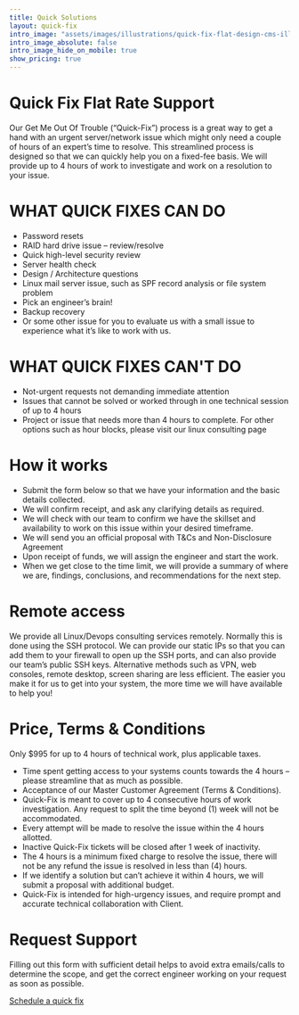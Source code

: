 ```yaml
---
title: Quick Solutions
layout: quick-fix
intro_image: "assets/images/illustrations/quick-fix-flat-design-cms-illustration.png"
intro_image_absolute: false
intro_image_hide_on_mobile: true
show_pricing: true 
---
```


# Quick Fix Flat Rate Support
Our Get Me Out Of Trouble (“Quick-Fix”) process is a great way to get a hand with an urgent server/network issue which might only need a couple of hours of an expert’s time to resolve. This streamlined process is designed so that we can quickly help you on a fixed-fee basis. We will provide up to 4 hours of work to investigate and work on a resolution to your issue.

# WHAT QUICK FIXES CAN DO
* Password resets
* RAID hard drive issue – review/resolve
* Quick high-level security review
* Server health check
* Design / Architecture questions
* Linux mail server issue, such as SPF record analysis or file system problem
* Pick an engineer’s brain!
* Backup recovery
* Or some other issue for you to evaluate us with a small issue to experience what it’s like to work with us.

# WHAT QUICK FIXES CAN'T DO
* Not-urgent requests not demanding immediate attention
* Issues that cannot be solved or worked through in one technical session of up to 4 hours
* Project or issue that needs more than 4 hours to complete.
For other options such as hour blocks, please visit our linux consulting page

# How it works
* Submit the form below so that we have your information and the basic details collected.
* We will confirm receipt, and ask any clarifying details as required.
* We will check with our team to confirm we have the skillset and availability to work on this issue within your desired timeframe.
* We will send you an official proposal with T&Cs and Non-Disclosure Agreement
* Upon receipt of funds, we will assign the engineer and start the work.
* When we get close to the time limit, we will provide a summary of where we are, findings, conclusions, and recommendations for the next step.

# Remote access
We provide all Linux/Devops consulting services remotely. Normally this is done using the SSH protocol. We can provide our static IPs so that you can add them to your firewall to open up the SSH ports, and can also provide our team’s public SSH keys. Alternative methods such as VPN, web consoles, remote desktop, screen sharing are less efficient. The easier you make it for us to get into your system, the more time we will have available to help you!

# Price, Terms & Conditions
Only $995 for up to 4 hours of technical work, plus applicable taxes.

* Time spent getting access to your systems counts towards the 4 hours – please streamline that as much as possible.
* Acceptance of our Master Customer Agreement (Terms & Conditions).
* Quick-Fix is meant to cover up to 4 consecutive hours of work investigation. Any request to split the time beyond (1) week will not be accommodated.
* Every attempt will be made to resolve the issue within the 4 hours allotted.
* Inactive Quick-Fix tickets will be closed after 1 week of inactivity.
* The 4 hours is a minimum fixed charge to resolve the issue, there will not be any refund the issue is resolved in less than (4) hours.
* If we identify a solution but can’t achieve it within 4 hours, we will submit a proposal with additional budget.
* Quick-Fix is intended for high-urgency issues, and require prompt and accurate technical collaboration with Client.

# Request Support
Filling out this form with sufficient detail helps to avoid extra emails/calls to determine the scope, and get the correct engineer working on your request as soon as possible.

<div class="row justify-content-center">
  <div class="col-auto">
    <a class="button button-primary" href="/contact">Schedule a quick fix</a>
  </div>
</div>